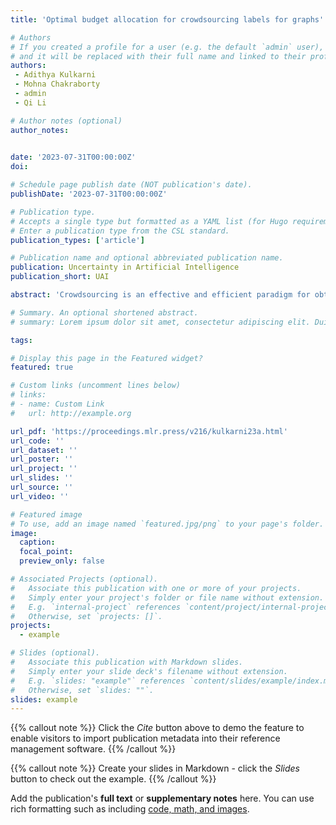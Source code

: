 ```yaml
---
title: 'Optimal budget allocation for crowdsourcing labels for graphs'

# Authors
# If you created a profile for a user (e.g. the default `admin` user), write the username (folder name) here
# and it will be replaced with their full name and linked to their profile.
authors: 
 - Adithya Kulkarni
 - Mohna Chakraborty
 - admin
 - Qi Li  

# Author notes (optional)
author_notes: 
  

date: '2023-07-31T00:00:00Z'
doi: 

# Schedule page publish date (NOT publication's date).
publishDate: '2023-07-31T00:00:00Z'

# Publication type.
# Accepts a single type but formatted as a YAML list (for Hugo requirements).
# Enter a publication type from the CSL standard.
publication_types: ['article']

# Publication name and optional abbreviated publication name.
publication: Uncertainty in Artificial Intelligence
publication_short: UAI

abstract: 'Crowdsourcing is an effective and efficient paradigm for obtaining labels for unlabeled corpus employing crowd workers. This work considers the budget allocation problem for a generalized setting on a graph of instances to be labeled where edges encode instance dependencies. Specifically, given a graph and a labeling budget, we propose an optimal policy to allocate the budget among the instances to maximize the overall labeling accuracy. We formulate the problem as a Bayesian Markov Decision Process (MDP), where we define our task as an optimization problem that maximizes the overall label accuracy under budget constraints. Then, we propose a novel stage-wise reward function that considers the effect of worker labels on the whole graph at each timestamp. This reward function is utilized to find an optimal policy for the optimization problem. Theoretically, we show that our proposed policies are consistent when the budget is infinite. We conduct extensive experiments on five real-world graph datasets and demonstrate the effectiveness of the proposed policies to achieve a higher label accuracy under budget constraints.'

# Summary. An optional shortened abstract.
# summary: Lorem ipsum dolor sit amet, consectetur adipiscing elit. Duis posuere tellus ac convallis placerat. Proin tincidunt magna sed ex sollicitudin condimentum.

tags: 

# Display this page in the Featured widget?
featured: true

# Custom links (uncomment lines below)
# links:
# - name: Custom Link
#   url: http://example.org

url_pdf: 'https://proceedings.mlr.press/v216/kulkarni23a.html'
url_code: ''
url_dataset: ''
url_poster: ''
url_project: ''
url_slides: ''
url_source: ''
url_video: ''

# Featured image
# To use, add an image named `featured.jpg/png` to your page's folder.
image:
  caption: 
  focal_point: 
  preview_only: false

# Associated Projects (optional).
#   Associate this publication with one or more of your projects.
#   Simply enter your project's folder or file name without extension.
#   E.g. `internal-project` references `content/project/internal-project/index.md`.
#   Otherwise, set `projects: []`.
projects:
  - example

# Slides (optional).
#   Associate this publication with Markdown slides.
#   Simply enter your slide deck's filename without extension.
#   E.g. `slides: "example"` references `content/slides/example/index.md`.
#   Otherwise, set `slides: ""`.
slides: example
---
```


{{% callout note %}}
Click the _Cite_ button above to demo the feature to enable visitors to import publication metadata into their reference management software.
{{% /callout %}}

{{% callout note %}}
Create your slides in Markdown - click the _Slides_ button to check out the example.
{{% /callout %}}

Add the publication's **full text** or **supplementary notes** here. You can use rich formatting such as including [code, math, and images](https://docs.hugoblox.com/content/writing-markdown-latex/).

